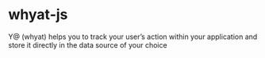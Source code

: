 # whyat-js
Y@ (whyat) helps you to track your user’s action within your application and store it directly in the data source of your choice
